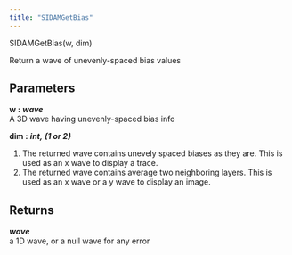 ```yaml
---
title: "SIDAMGetBias"
---
```

<p class="function_definition">SIDAMGetBias(<span class="function_variables">w, dim</span>)</p>

Return a wave of unevenly-spaced bias values

## Parameters

**w :** ***wave***  
A 3D wave having unevenly-spaced bias info

**dim :** ***int, {1 or 2}***  
1. The returned wave contains unevely spaced biases as they are.
This is used as an x wave to display a trace.
2. The returned wave contains average two neighboring layers.
This is used as an x wave or a y wave to display an image.

## Returns
***wave***  
a 1D wave, or a null wave for any error
